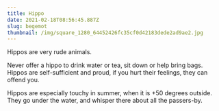 ```yaml
---
title: Hippo
date: 2021-02-18T08:56:45.887Z
slug: begemot
thumbnail: /img/square_1280_64452426fc35cf0d42183dede2ad9ae2.jpg
---
```


Hippos are very rude animals.

Never offer a hippo to drink water or tea, sit down or help bring bags. Hippos are self-sufficient and proud, if you hurt their feelings, they can offend you.

Hippos are especially touchy in summer, when it is +50 degrees outside. They go under the water, and whisper there about all the passers-by.
